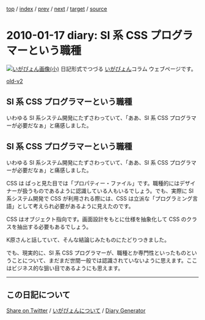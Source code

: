 [top](https://igapyon.github.io/diary/) 
 / [index](https://igapyon.github.io/diary/2010/index.html) 
 / [prev](https://igapyon.github.io/diary/2010/ig100106.html) 
 / [next](https://igapyon.github.io/diary/2010/ig100119.html) 
 / [target](https://igapyon.github.io/diary/2010/ig100117.html) 
 / [source](https://github.com/igapyon/diary/blob/gh-pages/2010/ig100117.html.src.md) 

2010-01-17 diary: SI 系 CSS プログラマーという職種
=====================================================================================================
[![いがぴょん画像(小)](https://igapyon.github.io/diary/images/iga200306s.jpg "いがぴょん")](https://igapyon.github.io/diary/memo/memoigapyon.html) 日記形式でつづる [いがぴょん](https://igapyon.github.io/diary/memo/memoigapyon.html)コラム ウェブページです。

[old-v2](ig100117-orig.html)

## SI 系 CSS プログラマーという職種

いわゆる SI 系システム開発にたずさわっていて、「ああ、SI 系 CSS プログラマーが必要だなぁ」と痛感しました。


## SI 系 CSS プログラマーという職種

いわゆる SI 系システム開発にたずさわっていて、「ああ、SI 系 CSS プログラマーが必要だなぁ」と痛感しました。

CSS は ぱっと見た目では「プロパティー・ファイル」です。職種的にはデザイナーが扱うものであるように認識している人もいるでしょう。でも、実際に
SI 系システム開発で CSS が利用される際には、CSS は立派な「プログラミング言語」として考えられ必要があるように見えたのです。

CSS はオブジェクト指向です。画面設計をもとに仕様を抽象化して CSS のクラスを抽出する必要もあるでしょう。

K原さんと話していて、そんな結論じみたものにたどりつきました。

でも、現実的に、SI 系 CSS プログラマーが、職種とか専門性といったものということについて、まだまだ世間一般では認識されていないように思えます。ここはビジネス的な狙い目であるようにも思えます。

----------------------------------------------------------------------------------------------------

## この日記について

[Share on Twitter](https://twitter.com/intent/tweet?hashtags=igapyon%2Cdiary%2C%E3%81%84%E3%81%8C%E3%81%B4%E3%82%87%E3%82%93&text=SI+%E7%B3%BB+CSS+%E3%83%97%E3%83%AD%E3%82%B0%E3%83%A9%E3%83%9E%E3%83%BC%E3%81%A8%E3%81%84%E3%81%86%E8%81%B7%E7%A8%AE&url=https%3A%2F%2Figapyon.github.io%2Fdiary%2F2010%2Fig100117.html) / [いがぴょんについて](https://igapyon.github.io/diary/memo/memoigapyon.html) / [Diary Generator](https://github.com/igapyon/igapyonv3)
